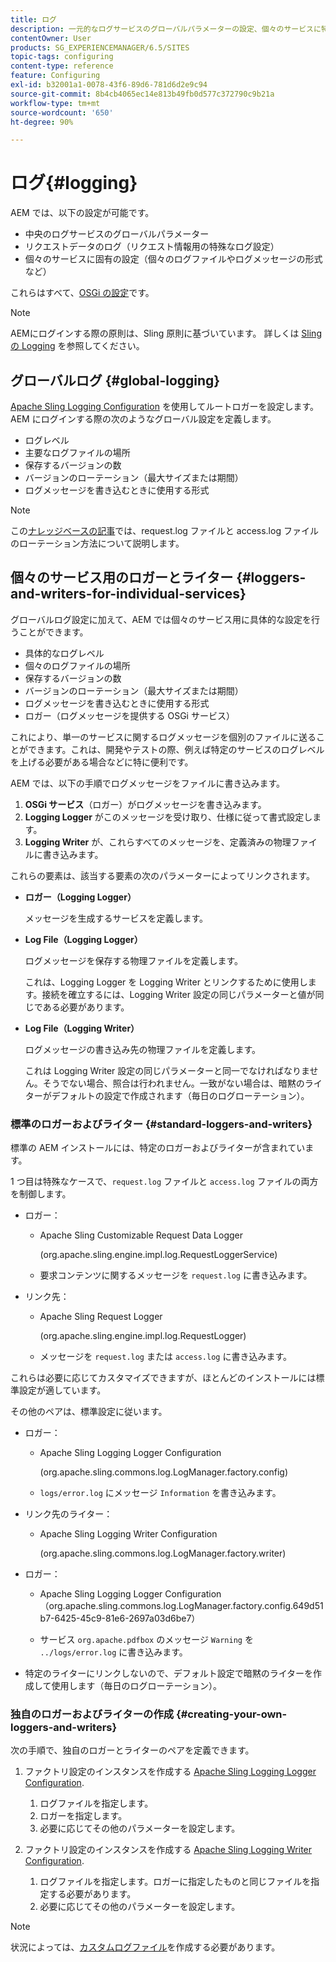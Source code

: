 ```yaml
---
title: ログ
description: 一元的なログサービスのグローバルパラメーターの設定、個々のサービスに特有の設定、またはデータのログ記録のリクエストを行う方法を学習します。
contentOwner: User
products: SG_EXPERIENCEMANAGER/6.5/SITES
topic-tags: configuring
content-type: reference
feature: Configuring
exl-id: b32001a1-0078-43f6-89d6-781d6d2e9c94
source-git-commit: 8b4cb4065ec14e813b49fb0d577c372790c9b21a
workflow-type: tm+mt
source-wordcount: '650'
ht-degree: 90%

---
```


# ログ{#logging}

AEM では、以下の設定が可能です。

* 中央のログサービスのグローバルパラメーター
* リクエストデータのログ（リクエスト情報用の特殊なログ設定）
* 個々のサービスに固有の設定（個々のログファイルやログメッセージの形式など）

これらはすべて、[OSGi の設定](/help/sites-deploying/configuring-osgi.md)です。

>[!NOTE]
>
>AEMにログインする際の原則は、Sling 原則に基づいています。 詳しくは [Sling の Logging](https://sling.apache.org/site/logging.html) を参照してください。

## グローバルログ {#global-logging}

[Apache Sling Logging Configuration](/help/sites-deploying/osgi-configuration-settings.md) を使用してルートロガーを設定します。AEM にログインする際の次のようなグローバル設定を定義します。

* ログレベル
* 主要なログファイルの場所
* 保存するバージョンの数
* バージョンのローテーション（最大サイズまたは期間）
* ログメッセージを書き込むときに使用する形式

>[!NOTE]
>
>この[ナレッジベースの記事](https://helpx.adobe.com/jp/experience-manager/kb/HowToRotateRequestAndAccessLog.html)では、request.log ファイルと access.log ファイルのローテーション方法について説明します。

## 個々のサービス用のロガーとライター {#loggers-and-writers-for-individual-services}

グローバルログ設定に加えて、AEM では個々のサービス用に具体的な設定を行うことができます。

* 具体的なログレベル
* 個々のログファイルの場所
* 保存するバージョンの数
* バージョンのローテーション（最大サイズまたは期間）
* ログメッセージを書き込むときに使用する形式
* ロガー（ログメッセージを提供する OSGi サービス）

これにより、単一のサービスに関するログメッセージを個別のファイルに送ることができます。これは、開発やテストの際、例えば特定のサービスのログレベルを上げる必要がある場合などに特に便利です。

AEM では、以下の手順でログメッセージをファイルに書き込みます。

1. **OSGi サービス**（ロガー）がログメッセージを書き込みます。
1. **Logging Logger** がこのメッセージを受け取り、仕様に従って書式設定します。
1. **Logging Writer** が、これらすべてのメッセージを、定義済みの物理ファイルに書き込みます。

これらの要素は、該当する要素の次のパラメーターによってリンクされます。

* **ロガー（Logging Logger）**

  メッセージを生成するサービスを定義します。

* **Log File（Logging Logger）**

  ログメッセージを保存する物理ファイルを定義します。

  これは、Logging Logger を Logging Writer とリンクするために使用します。接続を確立するには、Logging Writer 設定の同じパラメーターと値が同じである必要があります。

* **Log File（Logging Writer）**

  ログメッセージの書き込み先の物理ファイルを定義します。

  これは Logging Writer 設定の同じパラメーターと同一でなければなりません。そうでない場合、照合は行われません。一致がない場合は、暗黙のライターがデフォルトの設定で作成されます（毎日のログローテーション）。

### 標準のロガーおよびライター {#standard-loggers-and-writers}

標準の AEM インストールには、特定のロガーおよびライターが含まれています。

1 つ目は特殊なケースで、`request.log` ファイルと `access.log` ファイルの両方を制御します。

* ロガー：

   * Apache Sling Customizable Request Data Logger

     (org.apache.sling.engine.impl.log.RequestLoggerService)

   * 要求コンテンツに関するメッセージを `request.log` に書き込みます。

* リンク先：

   * Apache Sling Request Logger

     (org.apache.sling.engine.impl.log.RequestLogger)

   * メッセージを `request.log` または `access.log` に書き込みます。

これらは必要に応じてカスタマイズできますが、ほとんどのインストールには標準設定が適しています。

その他のペアは、標準設定に従います。

* ロガー：

   * Apache Sling Logging Logger Configuration

     (org.apache.sling.commons.log.LogManager.factory.config)

   * `logs/error.log` にメッセージ `Information` を書き込みます。

* リンク先のライター：

   * Apache Sling Logging Writer Configuration

     (org.apache.sling.commons.log.LogManager.factory.writer)

* ロガー：

   * Apache Sling Logging Logger Configuration（org.apache.sling.commons.log.LogManager.factory.config.649d51b7-6425-45c9-81e6-2697a03d6be7）

   * サービス `org.apache.pdfbox` のメッセージ `Warning` を `../logs/error.log` に書き込みます。

* 特定のライターにリンクしないので、デフォルト設定で暗黙のライターを作成して使用します（毎日のログローテーション）。

### 独自のロガーおよびライターの作成 {#creating-your-own-loggers-and-writers}

次の手順で、独自のロガーとライターのペアを定義できます。

1. ファクトリ設定のインスタンスを作成する [Apache Sling Logging Logger Configuration](/help/sites-deploying/osgi-configuration-settings.md).

   1. ログファイルを指定します。
   1. ロガーを指定します。
   1. 必要に応じてその他のパラメーターを設定します。

1. ファクトリ設定のインスタンスを作成する [Apache Sling Logging Writer Configuration](/help/sites-deploying/osgi-configuration-settings.md).

   1. ログファイルを指定します。ロガーに指定したものと同じファイルを指定する必要があります。
   1. 必要に応じてその他のパラメーターを設定します。

>[!NOTE]
>
>状況によっては、[カスタムログファイル](/help/sites-deploying/monitoring-and-maintaining.md#create-a-custom-log-file)を作成する必要があります。
